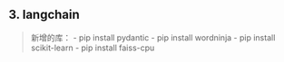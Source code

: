 ## 3. langchain

> 新增的库：
    - pip install pydantic
    - pip install wordninja
    - pip install scikit-learn
    - pip install faiss-cpu